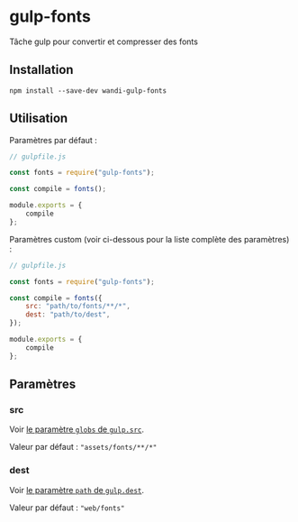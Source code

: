 # gulp-fonts

Tâche gulp pour convertir et compresser des fonts

## Installation

```
npm install --save-dev wandi-gulp-fonts
```

## Utilisation

Paramètres par défaut :

```js
// gulpfile.js

const fonts = require("gulp-fonts");

const compile = fonts();

module.exports = {
    compile
};
```

Paramètres custom (voir ci-dessous pour la liste complète des paramètres) :

```js
// gulpfile.js

const fonts = require("gulp-fonts");

const compile = fonts({
    src: "path/to/fonts/**/*",
    dest: "path/to/dest",
});

module.exports = {
    compile
};
```

## Paramètres

### src

Voir [le paramètre `globs` de `gulp.src`](https://github.com/gulpjs/gulp/blob/4.0/docs/API.md#globs).

Valeur par défaut : `"assets/fonts/**/*"`

### dest

Voir [le paramètre `path` de `gulp.dest`](https://github.com/gulpjs/gulp/blob/4.0/docs/API.md#path).

Valeur par défaut : `"web/fonts"`
